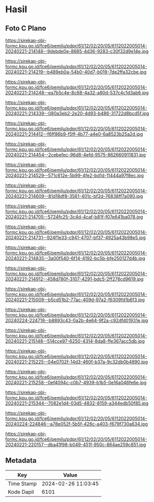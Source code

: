 # Hasil

## Foto C Plano

https://sirekap-obj-formc.kpu.go.id/fce6/pemilu/pdpr/61/12/02/20/05/6112022005014-20240221-214148--9debde0e-8685-4d36-9283-c30f32d9e14e.jpg

https://sirekap-obj-formc.kpu.go.id/fce6/pemilu/pdpr/61/12/02/20/05/6112022005014-20240221-214219--b489eb0a-54b0-40d7-b019-7de2ffa32cbe.jpg

https://sirekap-obj-formc.kpu.go.id/fce6/pemilu/pdpr/61/12/02/20/05/6112022005014-20240221-214248--ea7b5c4e-8c68-4a32-a80d-537c4c1d3ab6.jpg

https://sirekap-obj-formc.kpu.go.id/fce6/pemilu/pdpr/61/12/02/20/05/6112022005014-20240221-214339--080a3eb2-2e20-4d93-b486-31722d8bcd5f.jpg

https://sirekap-obj-formc.kpu.go.id/fce6/pemilu/pdpr/61/12/02/20/05/6112022005014-20240221-214412--f6ff86b9-f5ff-4b77-a4e0-6a8523b25a2d.jpg

https://sirekap-obj-formc.kpu.go.id/fce6/pemilu/pdpr/61/12/02/20/05/6112022005014-20240221-214454--2cebefec-96d8-4efd-9575-862660911831.jpg

https://sirekap-obj-formc.kpu.go.id/fce6/pemilu/pdpr/61/12/02/20/05/6112022005014-20240221-214529--571c612e-5b99-4fe2-bd1d-11444a97f8ec.jpg

https://sirekap-obj-formc.kpu.go.id/fce6/pemilu/pdpr/61/12/02/20/05/6112022005014-20240221-214609--81d18df8-3561-401c-bf2d-76838ff7a090.jpg

https://sirekap-obj-formc.kpu.go.id/fce6/pemilu/pdpr/61/12/02/20/05/6112022005014-20240221-214705--5724fc25-3c4d-4caf-b81f-f07e641ba078.jpg

https://sirekap-obj-formc.kpu.go.id/fce6/pemilu/pdpr/61/12/02/20/05/6112022005014-20240221-214731--924f1e33-c941-4707-bf37-4925a43b98e5.jpg

https://sirekap-obj-formc.kpu.go.id/fce6/pemilu/pdpr/61/12/02/20/05/6112022005014-20240221-214835--3a00f540-6f14-4192-bc5b-bfe250127d4b.jpg

https://sirekap-obj-formc.kpu.go.id/fce6/pemilu/pdpr/61/12/02/20/05/6112022005014-20240221-214912--458d780f-3107-4291-bdc5-2ff276cd9619.jpg

https://sirekap-obj-formc.kpu.go.id/fce6/pemilu/pdpr/61/12/02/20/05/6112022005014-20240221-215009--b5cd51b2-77ac-409d-97a2-f6309fd1b6f3.jpg

https://sirekap-obj-formc.kpu.go.id/fce6/pemilu/pdpr/61/12/02/20/05/6112022005014-20240224-224718--b8893c43-0a2b-4e64-9f2a-c92dfd01931e.jpg

https://sirekap-obj-formc.kpu.go.id/fce6/pemilu/pdpr/61/12/02/20/05/6112022005014-20240221-215148--514cce97-6250-4314-8da8-ffe367acc5db.jpg

https://sirekap-obj-formc.kpu.go.id/fce6/pemilu/pdpr/61/12/02/20/05/6112022005014-20240221-215225--04e0702f-14d3-460f-b37a-9c32db0b4890.jpg

https://sirekap-obj-formc.kpu.go.id/fce6/pemilu/pdpr/61/12/02/20/05/6112022005014-20240221-215258--0ef4094c-c0b7-4939-b1b5-0e16a046fe6e.jpg

https://sirekap-obj-formc.kpu.go.id/fce6/pemilu/pdpr/61/12/02/20/05/6112022005014-20240221-215344--7082e1d4-03d5-4832-8159-a344edb50f85.jpg

https://sirekap-obj-formc.kpu.go.id/fce6/pemilu/pdpr/61/12/02/20/05/6112022005014-20240224-224846--a78e052f-5b5f-426c-a403-f679f730a634.jpg

https://sirekap-obj-formc.kpu.go.id/fce6/pemilu/pdpr/61/12/02/20/05/6112022005014-20240221-220157--dba41f98-b049-451f-950c-864ae259c851.jpg


## Metadata

| Key        | Value               |
| ---------- | ------------------- |
| Time Stamp | 2024-02-26 11:03:45 |
| Kode Dapil | 6101                |



